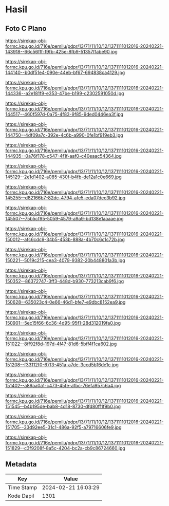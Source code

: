# Hasil

## Foto C Plano

https://sirekap-obj-formc.kpu.go.id/716e/pemilu/pdpr/13/71/11/10/12/1371111012016-20240221-143918--66c56fff-f9fb-425e-8fb9-51357ffabe90.jpg

https://sirekap-obj-formc.kpu.go.id/716e/pemilu/pdpr/13/71/11/10/12/1371111012016-20240221-144140--b0df51e4-090e-44eb-bf67-694838ca4129.jpg

https://sirekap-obj-formc.kpu.go.id/716e/pemilu/pdpr/13/71/11/10/12/1371111012016-20240221-144336--a2e181f9-e353-47be-b199-c2302591050d.jpg

https://sirekap-obj-formc.kpu.go.id/716e/pemilu/pdpr/13/71/11/10/12/1371111012016-20240221-144517--460f597d-0a75-4f83-9f85-9ded0446ea3f.jpg

https://sirekap-obj-formc.kpu.go.id/716e/pemilu/pdpr/13/71/11/10/12/1371111012016-20240221-144750--4df09a7c-392e-4c6b-a990-0fe1bf919eb3.jpg

https://sirekap-obj-formc.kpu.go.id/716e/pemilu/pdpr/13/71/11/10/12/1371111012016-20240221-144935--0a76f178-c547-4f1f-aaf0-c40eaac54364.jpg

https://sirekap-obj-formc.kpu.go.id/716e/pemilu/pdpr/13/71/11/10/12/1371111012016-20240221-145129--2e1d1402-a085-430f-b4fb-de12a1c0e669.jpg

https://sirekap-obj-formc.kpu.go.id/716e/pemilu/pdpr/13/71/11/10/12/1371111012016-20240221-145255--d82166b7-82dc-4794-afe5-eda07dec3b92.jpg

https://sirekap-obj-formc.kpu.go.id/716e/pemilu/pdpr/13/71/11/10/12/1371111012016-20240221-145507--75b5cf95-5059-4579-a9a9-bd138e1aaaae.jpg

https://sirekap-obj-formc.kpu.go.id/716e/pemilu/pdpr/13/71/11/10/12/1371111012016-20240221-150012--afc6cdc9-34b5-453b-888a-4b70c6c1c72b.jpg

https://sirekap-obj-formc.kpu.go.id/716e/pemilu/pdpr/13/71/11/10/12/1371111012016-20240221-150221--5019c215-cea3-4079-9382-20b448801a3b.jpg

https://sirekap-obj-formc.kpu.go.id/716e/pemilu/pdpr/13/71/11/10/12/1371111012016-20240221-150352--86372747-3ff3-448d-b930-773213cab9f6.jpg

https://sirekap-obj-formc.kpu.go.id/716e/pemilu/pdpr/13/71/11/10/12/1371111012016-20240221-150628--635023c4-0e66-46d1-bfe7-e9dbc8152ea9.jpg

https://sirekap-obj-formc.kpu.go.id/716e/pemilu/pdpr/13/71/11/10/12/1371111012016-20240221-150901--5ec15f66-6c36-4d95-95f1-28d312019fa0.jpg

https://sirekap-obj-formc.kpu.go.id/716e/pemilu/pdpr/13/71/11/10/12/1371111012016-20240221-151022--8ff92f8d-197d-4f47-81d6-5bff4f1ca602.jpg

https://sirekap-obj-formc.kpu.go.id/716e/pemilu/pdpr/13/71/11/10/12/1371111012016-20240221-151208--f33112f0-67f3-451a-a7de-3ccd5b16de1c.jpg

https://sirekap-obj-formc.kpu.go.id/716e/pemilu/pdpr/13/71/11/10/12/1371111012016-20240221-151402--a89aa0a1-c473-45fe-a1bc-76efa957c6a4.jpg

https://sirekap-obj-formc.kpu.go.id/716e/pemilu/pdpr/13/71/11/10/12/1371111012016-20240221-151545--b4b195de-bab8-4d18-8730-dfd80ff1f9b0.jpg

https://sirekap-obj-formc.kpu.go.id/716e/pemilu/pdpr/13/71/11/10/12/1371111012016-20240221-151705--33d92ee5-31c1-486a-92f5-a79716606fe9.jpg

https://sirekap-obj-formc.kpu.go.id/716e/pemilu/pdpr/13/71/11/10/12/1371111012016-20240221-151829--c3f9208f-8a5c-4204-bc2a-cb9c86724660.jpg


## Metadata

| Key        | Value               |
| ---------- | ------------------- |
| Time Stamp | 2024-02-21 16:03:29 |
| Kode Dapil | 1301                |



